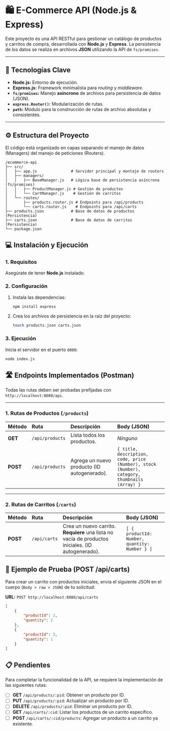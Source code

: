 # 🛍️ E-Commerce API (Node.js & Express)

Este proyecto es una API RESTful para gestionar un catálogo de productos y carritos de compra, desarrollada con **Node.js** y **Express**. La persistencia de los datos se realiza en archivos **JSON** utilizando la API de `fs/promises`.

---

## 🚀 Tecnologías Clave

* **Node.js:** Entorno de ejecución.
* **Express.js:** Framework minimalista para *routing* y *middleware*.
* **`fs/promises`:** Manejo **asíncrono** de archivos para persistencia de datos (JSON).
* **`express.Router()`:** Modularización de rutas.
* **`path`:** Módulo para la construcción de rutas de archivo absolutas y consistentes.

---

## ⚙️ Estructura del Proyecto

El código está organizado en capas separando el manejo de datos (Managers) del manejo de peticiones (Routers).
 
```
/ecommerce-api
├── src/
│   ├── app.js               # Servidor principal y montaje de routers
│   ├── managers/
│   │   ├── BaseManager.js   # Lógica base de persistencia asíncrona (fs/promises)
│   │   ├── ProductManager.js # Gestión de productos
│   │   └── CartManager.js    # Gestión de carritos
│   └── routes/
│       ├── products.router.js # Endpoints para /api/products
│       └── carts.router.js    # Endpoints para /api/carts
├── products.json            # Base de datos de productos (Persistencia)
├── carts.json               # Base de datos de carritos (Persistencia)
└── package.json
```

## 💻 Instalación y Ejecución

### 1. Requisitos

Asegúrate de tener **Node.js** instalado.

### 2. Configuración

1.  Instala las dependencias:
    ```bash
    npm install express
    ```
2.  Crea los archivos de persistencia en la raíz del proyecto:
    ```bash
    touch products.json carts.json
    ```

### 3. Ejecución

Inicia el servidor en el puerto `8080`:

```bash
node index.js
```

## 🛣️ Endpoints Implementados (Postman)

Todas las rutas deben ser probadas prefijadas con `http://localhost:8080/api`.

---

### 1. Rutas de Productos (`/products`)

| Método | Ruta | Descripción | Body (JSON) |
| :--- | :--- | :--- | :--- |
| **GET** | `/api/products` | Lista todos los productos. | *Ninguno* |
| **POST** | `/api/products` | Agrega un nuevo producto (ID autogenerado). | `{ title, description, code, price (Number), stock (Number), category, thumbnails (Array) }` |

---

### 2. Rutas de Carritos (`/carts`)

| Método | Ruta | Descripción | Body (JSON) |
| :--- | :--- | :--- | :--- |
| **POST** | `/api/carts` | Crea un nuevo carrito. **Requiere** una lista no vacía de productos iniciales. (ID autogenerado). | `[ { productId: Number, quantity: Number } ]` |

## 📝 Ejemplo de Prueba (POST /api/carts)

Para crear un carrito con productos iniciales, envía el siguiente JSON en el cuerpo (`Body > raw > JSON`) de tu solicitud:

**URL:** `POST http://localhost:8080/api/carts`

```json
[
    {
        "productId": 2, 
        "quantity": 2 
    },
    {
        "productId": 3, 
        "quantity": 1 
    }
]
```
## 📋 Pendientes

Para completar la funcionalidad de la API, se requiere la implementación de las siguientes rutas:

* [ ] **GET** `/api/products/:pid`: Obtener un producto por ID.
* [ ] **PUT** `/api/products/:pid`: Actualizar un producto por ID.
* [ ] **DELETE** `/api/products/:pid`: Eliminar un producto por ID.
* [ ] **GET** `/api/carts/:cid`: Listar los productos de un carrito específico.
* [ ] **POST** `/api/carts/:cid/products`: Agregar un producto a un carrito ya existente.
